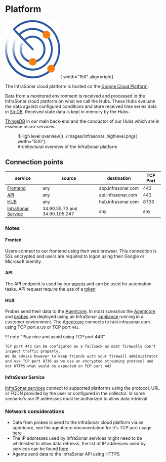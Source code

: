 # Platform

![InfraSonar logo](../images/infrasonar_logo.png){ width="150" align=right}

The InfraSonar cloud platform is hosted on the [Google Cloud Platform](https://cloud.google.com/).

Data from a monitored environment is received and processed in the InfraSonar cloud platform on what we call the Hubs. These Hubs evaluate the data against configured conditions and store received time series data in [SiriDB](https://siridb.net/). Received state data is kept in memory by the Hubs.

[ThingsDB](https://thingsdb.io) in our main back-end and the conductor of our Hubs which are in essence micro-services.


<figure markdown>
  ![High level overview](../images/infrasonar_highlevel.png){ width="500"}
  <figcaption>Architectural overview of the InfraSonar platform</figcaption>
</figure>



## Connection points

service                                               | source                         | destination        | TCP Port
------------------------------------------------------|--------------------------------|--------------------|----------
[Frontend](../application/index.md)                   | any                            | app.infrasonar.com | 443
[API](../api/overview.md)                             | any                            | api.infrasonar.com | 443
[HUB](../collectors/probes/agentcore.md)              | any                            | hub.infrasonar.com | 8730
[InfraSonar Service](../collectors/services/index.md) | 34.90.55.73 and 34.90.105.247  | any                | any

### Notes

#### Fronted

Users connect to our frontend using their web browser. This connection is SSL encrypted and users are required to logon using their Google or Microsoft identity.

#### API

The API endpoint is used by our [agents](../collectors/agents/index.md) and can be used for automation tasks. API request require the use of a [token](../api/authentication.md)

#### HUB

Probes send their data to the [Agentcore](../collectors/probes/agentcore.md). In most scenarios the [Agentcore](../collectors/probes/agentcore.md) and [probes](../collectors/probes/index.md) are deployed using an InfraSonar [appliance](../collectors/probes/appliance/index.md) running in a customer environment.
The [Agentcore](../collectors/probes/agentcore.md) connects to hub.infrasonar.com using TCP port `8730` or TCP port `443`.

!!! note "Play nice and avoid using TCP port 443"

    TCP port 443 can be configured as a fallback as most firewalls don't inspect traffic properly.
    We do advise however to keep friends with your firewall administrator and use TCP port 8730 as we use an encrypted streaming protocol and not HTTPS what would be expected on TCP port 443

#### InfraSonar Service

[InfraSonar services](../collectors/services/index.md) connect to supported platforms using the protocol, URL or FQDN provided by the user or configured in the collector. In some scenario's our IP addresses must be authorized to allow data retrieval.


### Network considerations

* Data from probes is send to the InfraSonar cloud platform via an agentcore, see the agentcore documentation for it's TCP port usage [here](../collectors/probes/agentcore.md)
* The IP addresses used by InfraSonar services might need to be whitelisted to allow data retrieval, the list of IP addresses used by services can be found [here](../collectors/services/index.md)
* Agents send data to the InfraSonar API using HTTPS